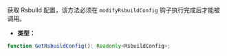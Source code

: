 获取 Rsbuild 配置，该方法必须在 `modifyRsbuildConfig` 钩子执行完成后才能被调用。

- **类型：**

```ts
function GetRsbuildConfig(): Readonly<RsbuildConfig>;
```

